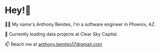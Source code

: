 # Hey!👋 

🧑‍💻 My name's Anthony Benites, I'm a software engineer in Phoenix, AZ. 

💼 Currently leading data projects at Clear Sky Capital. 

📫 Reach me at anthony.benites17@gmail.com

